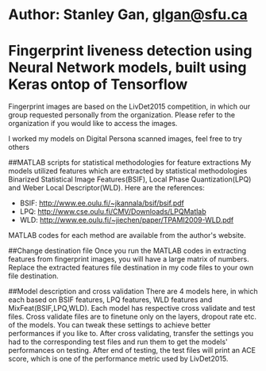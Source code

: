 # Author: Stanley Gan, glgan@sfu.ca
# Fingerprint liveness detection using Neural Network models, built using Keras ontop of Tensorflow

Fingerprint images are based on the LivDet2015 competition, in which our group requested personally from the organization. Please refer to the organization if you would like to access the images.

I worked my models on Digital Persona scanned images, feel free to try others

##MATLAB scripts for statistical methodologies for feature extractions
My models utilized features which are extracted by statistical methodologies Binarized Statistical Image Features(BSIF), 
Local Phase Quantization(LPQ) and Weber Local Descriptor(WLD). Here are the references:
- BSIF: http://www.ee.oulu.fi/~jkannala/bsif/bsif.pdf
- LPQ: http://www.cse.oulu.fi/CMV/Downloads/LPQMatlab
- WLD: http://www.ee.oulu.fi/~jiechen/paper/TPAMI2009-WLD.pdf

MATLAB codes for each method are available from the author's website.

##Change destination file
Once you run the MATLAB codes in extracting features from fingerprint images, you will have a large matrix of numbers. 
Replace the extracted features file destination in my code files to your own file destination.

##Model description and cross validation
There are 4 models here, in which each based on BSIF features, LPQ features, WLD features and MixFeat(BSIF,LPQ,WLD). 
Each model has respective cross validate and test files. Cross validate files are to finetune only on the layers, dropout rate etc. 
of the models. You can tweak these settings to achieve better performances if you like to. After cross validating, transfer the 
settings you had to the corresponding test files and run them to get the models' performances on testing. After end of testing,
the test files will print an ACE score, which is one of the performance metric used by LivDet2015.
